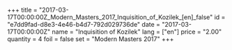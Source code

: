 +++
title = "2017-03-17T00:00:00Z_Modern_Masters_2017_Inquisition_of_Kozilek_[en]_false"
id = "e7dd9fad-d8e3-4e46-b4d7-792d029736de"
date = "2017-03-17T00:00:00Z"
name = "Inquisition of Kozilek"
lang = ["en"]
price = "2.00"
quantity = 4
foil = false
set = "Modern Masters 2017"
+++
